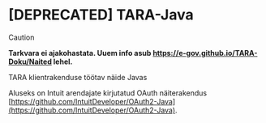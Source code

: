 # [DEPRECATED] TARA-Java

> [!CAUTION]
> **Tarkvara ei ajakohastata. Uuem info asub https://e-gov.github.io/TARA-Doku/Naited lehel.**

TARA klientrakenduse töötav näide Javas

Aluseks on Intuit arendajate kirjutatud OAuth näiterakendus [https://github.com/IntuitDeveloper/OAuth2-Java](https://github.com/IntuitDeveloper/OAuth2-Java).

